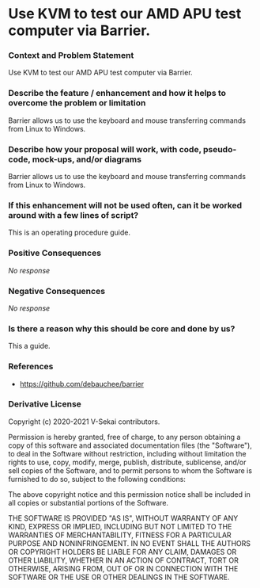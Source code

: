 # Use KVM to test our AMD APU test computer via Barrier.

### Context and Problem Statement

Use KVM to test our AMD APU test computer via Barrier.

### Describe the feature / enhancement and how it helps to overcome the problem or limitation

Barrier allows us to use the keyboard and mouse transferring commands from Linux to Windows.

### Describe how your proposal will work, with code, pseudo-code, mock-ups, and/or diagrams

Barrier allows us to use the keyboard and mouse transferring commands from Linux to Windows.

### If this enhancement will not be used often, can it be worked around with a few lines of script?

This is an operating procedure guide.

### Positive Consequences

_No response_

### Negative Consequences

_No response_

### Is there a reason why this should be core and done by us?

This a guide.

### References

- https://github.com/debauchee/barrier

### Derivative License

Copyright (c) 2020-2021 V-Sekai contributors.

Permission is hereby granted, free of charge, to any person obtaining a copy
of this software and associated documentation files (the "Software"), to deal
in the Software without restriction, including without limitation the rights
to use, copy, modify, merge, publish, distribute, sublicense, and/or sell
copies of the Software, and to permit persons to whom the Software is
furnished to do so, subject to the following conditions:

The above copyright notice and this permission notice shall be included in all
copies or substantial portions of the Software.

THE SOFTWARE IS PROVIDED "AS IS", WITHOUT WARRANTY OF ANY KIND, EXPRESS OR
IMPLIED, INCLUDING BUT NOT LIMITED TO THE WARRANTIES OF MERCHANTABILITY,
FITNESS FOR A PARTICULAR PURPOSE AND NONINFRINGEMENT. IN NO EVENT SHALL THE
AUTHORS OR COPYRIGHT HOLDERS BE LIABLE FOR ANY CLAIM, DAMAGES OR OTHER
LIABILITY, WHETHER IN AN ACTION OF CONTRACT, TORT OR OTHERWISE, ARISING FROM,
OUT OF OR IN CONNECTION WITH THE SOFTWARE OR THE USE OR OTHER DEALINGS IN THE
SOFTWARE.
